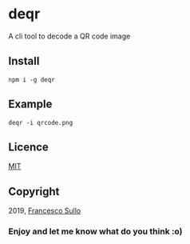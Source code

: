 # deqr
A cli tool to decode a QR code image

## Install


```
npm i -g deqr
```

## Example
```
deqr -i qrcode.png

```


## Licence

[MIT](https://opensource.org/licenses/MIT)

## Copyright

2019, [Francesco Sullo](https://francesco.sullo.co)
 
### Enjoy and let me know what do you think :o)
